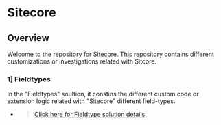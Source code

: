 # Sitecore

## Overview

Welcome to the repository for Sitecore. This repository contains different customizations or investigations related with Sitcore.

### 1] Fieldtypes

In the "Fieldtypes" soultion, it constins the different custom code or extension logic related with "Sitecore" different field-types.

- > [Click here for Fieldtype solution details](https://github.com/singh-saket/sitecore/blob/main/Fieldtypes/README.md)
